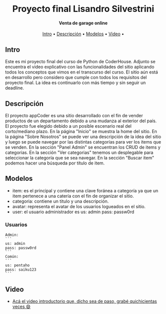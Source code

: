 <h1 align="center">
  <br>
  <br>
  Proyecto final Lisandro Silvestrini
  <br>
</h1>
<h4 align="center">Venta de garage online</h4>
<p align="center">
  <a href="#Intro">Intro</a> •
  <a href="#Descripción">Descripción</a> •
  <a href="#Modelos">Modelos</a> •
  <a href="#Video">Video</a> •
</p>

## Intro

Este es mi proyecto final del curso de Python de CoderHouse. Adjunto se encuentra el video explicativo con las funcionalidades del sitio aplicando todos los conceptos que vimos en el transcurso del curso. El sitio aún está en desarrollo pero considero que cumple con todos los requisitos del proyecto final. La idea es continuarlo con más tiempo y sin seguir un deadline.

## Descripción

El proyecto appCoder es una sitio desarrollado con el fin de vender productos de un departamento debido a una mudanza al exterior del país. El proyecto fue elegido debido a un posible escenario real del corto/mediano plazo. 
En la página "Inicio" se muestra la home del sitio.
En la página "Sobre Nosotros" se puede ver una descripción de la idea del sitio y luego se puede navegar por las distintas categorías para ver los items que se venden.
En la sección "Panel Admin" se encuentran los CRUD de items y categorias.
En la sección "Ver categorias" tenemos un desplegable para seleccionar la categoría que se sea navegar.
En la sección "Buscar item" podemos hacer una búsqueda por título de item.

## Modelos

* item: es el principal y contiene una clave foránea a categoría ya que un item pertenece a una catería con el fin de organizar el sitio.
* categoria: contiene un titulo y una descripción.
* avatar: representa el avatar de los usuarios logueados en el sitio.
* user: el usuario administrador es us: admin pass: passw0rd

### Usuarios
    Admin:
    ```
    us: admin
    pass: passw0rd
    ```
    Común:
    ```
    us: pentaho
    pass: saiku123
    ```

## Video

* [Acá el video introductorio que, dicho sea de paso, grabé quichicientas veces :smile:](https://youtu.be/0HougZZnOf8)
